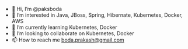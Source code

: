 - 👋 Hi, I’m @paksboda
- 👀 I’m interested in Java, JBoss, Spring, Hibernate, Kubernetes, Docker, AWS
- 🌱 I’m currently learning Kubernetes, Docker
- 💞️ I’m looking to collaborate on Kubernetes, Docker
- 📫 How to reach me boda.prakash@gmail.com

<!---
paksboda/paksboda is a ✨ special ✨ repository because its `README.md` (this file) appears on your GitHub profile.
You can click the Preview link to take a look at your changes.
--->
